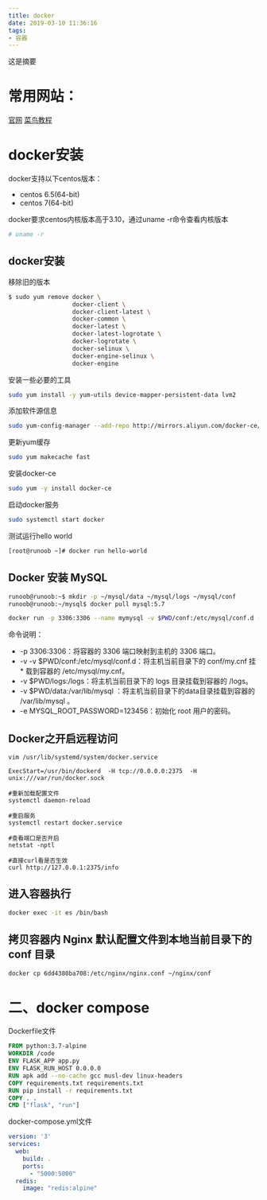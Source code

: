 ```yaml
---
title: docker
date: 2019-03-10 11:36:16
tags: 
- 容器
---
```

这是摘要
<!-- more -->
# 常用网站：
[官网](https://docs.docker-cn.com/)
[菜鸟教程](http://www.runoob.com/docker/docker-tutorial.html)
# docker安装
docker支持以下centos版本：
* centos 6.5(64-bit)
* centos 7(64-bit)

docker要求centos内核版本高于3.10，通过uname -r命令查看内核版本
```bash
# uname -r
```
## docker安装
移除旧的版本
```bash
$ sudo yum remove docker \
                  docker-client \
                  docker-client-latest \
                  docker-common \
                  docker-latest \
                  docker-latest-logrotate \
                  docker-logrotate \
                  docker-selinux \
                  docker-engine-selinux \
                  docker-engine
```
安装一些必要的工具
```bash
sudo yum install -y yum-utils device-mapper-persistent-data lvm2
```
添加软件源信息
```bash
sudo yum-config-manager --add-repo http://mirrors.aliyun.com/docker-ce/linux/centos/docker-ce.repo
```
更新yum缓存
```bash
sudo yum makecache fast
```
安装docker-ce
```bash
sudo yum -y install docker-ce
```
启动docker服务
```bash
sudo systemctl start docker
```
测试运行hello world
```bash
[root@runoob ~]# docker run hello-world
```
## Docker 安装 MySQL
```bash
runoob@runoob:~$ mkdir -p ~/mysql/data ~/mysql/logs ~/mysql/conf
runoob@runoob:~/mysql$ docker pull mysql:5.7

docker run -p 3306:3306 --name mymysql -v $PWD/conf:/etc/mysql/conf.d -v $PWD/logs:/logs -v $PWD/data:/var/lib/mysql -e MYSQL_ROOT_PASSWORD=123456 -d mysql:5.6

```
命令说明：
* -p 3306:3306：将容器的 3306 端口映射到主机的 3306 端口。
* -v -v $PWD/conf:/etc/mysql/conf.d：将主机当前目录下的 conf/my.cnf 挂* 载到容器的 /etc/mysql/my.cnf。
* -v $PWD/logs:/logs：将主机当前目录下的 logs 目录挂载到容器的 /logs。
* -v $PWD/data:/var/lib/mysql ：将主机当前目录下的data目录挂载到容器的 /var/lib/mysql 。
* -e MYSQL_ROOT_PASSWORD=123456：初始化 root 用户的密码。

## Docker之开启远程访问

```
vim /usr/lib/systemd/system/docker.service

ExecStart=/usr/bin/dockerd  -H tcp://0.0.0.0:2375  -H unix:///var/run/docker.sock

#重新加载配置文件
systemctl daemon-reload    

#重启服务
systemctl restart docker.service 

#查看端口是否开启
netstat -nptl

#直接curl看是否生效
curl http://127.0.0.1:2375/info

```
## 进入容器执行
```bash
docker exec -it es /bin/bash
```
## 拷贝容器内 Nginx 默认配置文件到本地当前目录下的 conf 目录
```bash
docker cp 6dd4380ba708:/etc/nginx/nginx.conf ~/nginx/conf
```
# 二、docker compose
Dockerfile文件
```Dockerfile
FROM python:3.7-alpine
WORKDIR /code
ENV FLASK_APP app.py
ENV FLASK_RUN_HOST 0.0.0.0
RUN apk add --no-cache gcc musl-dev linux-headers
COPY requirements.txt requirements.txt
RUN pip install -r requirements.txt
COPY . .
CMD ["flask", "run"]
```
docker-compose.yml文件
```yml
version: '3'
services:
  web:
    build: .
    ports:
      - "5000:5000"
  redis:
    image: "redis:alpine"
```